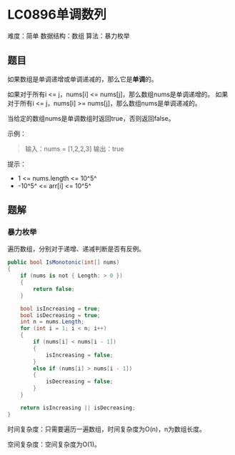 # LC0896单调数列

难度：简单
数据结构：数组
算法：暴力枚举

## 题目

如果数组是单调递增或单调递减的，那么它是**单调**的。

如果对于所有i <= j，nums[i] <= nums[j]，那么数组nums是单调递增的。 如果对于所有i <= j，nums[i] >= nums[j]，那么数组nums是单调递减的。

当给定的数组nums是单调数组时返回true，否则返回false。

示例：

> 输入：nums = [1,2,2,3]
> 输出：true

提示：

- 1 <= nums.length <= 10^5^
- -10^5^ <= arr[i] <= 10^5^

## 题解

### 暴力枚举

遍历数组，分别对于递增、递减判断是否有反例。

``` csharp
public bool IsMonotonic(int[] nums)
{
    if (nums is not { Length: > 0 })
    {
        return false;
    }

    bool isIncreasing = true;
    bool isDecreasing = true;
    int n = nums.Length;
    for (int i = 1; i < n; i++)
    {
        if (nums[i] < nums[i - 1])
        {
            isIncreasing = false;
        }
        else if (nums[i] > nums[i - 1])
        {
            isDecreasing = false;
        }
    }

    return isIncreasing || isDecreasing;
}
```

时间复杂度：只需要遍历一遍数组，时间复杂度为O(n)，n为数组长度。

空间复杂度：空间复杂度为O(1)。